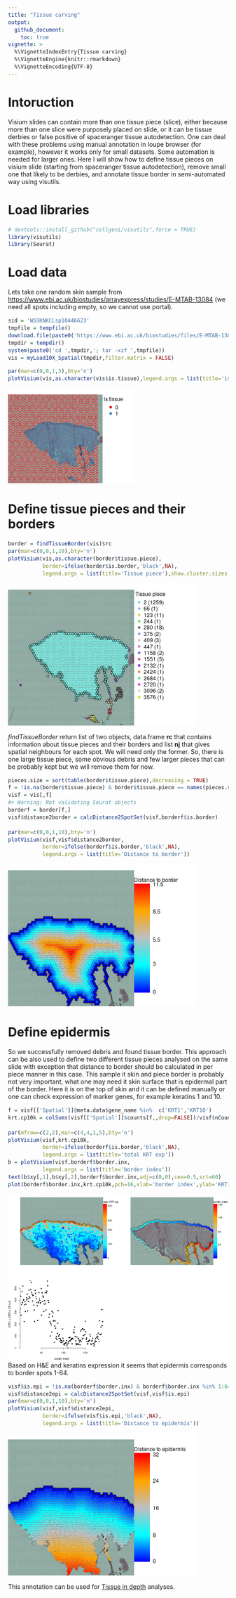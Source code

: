 ```yaml
---
title: "Tissue carving"
output: 
  github_document:
    toc: true
vignette: >
  %\VignetteIndexEntry{Tissue carving}
  %\VignetteEngine{knitr::rmarkdown}
  %\VignetteEncoding{UTF-8}
---
```




# Intoruction

Visium slides can contain more than one tissue piece (slice), either because more than one slice were purposely placed on slide, or it can be tissue derbies or false positive of spaceranger tissue autodetection. One can deal with these problems using manual annotation in loupe browser (for example), however it works only for small datasets. Some automation is needed for larger ones. Here I will show how to define tissue pieces on visium slide (starting from spaceranger tissue autodetection), remove small one that likely to be derbies, and annotate tissue border in semi-automated way using visutils.

# Load libraries


```r
# devtools::install_github("cellgeni/visutils",force = TRUE)
library(visutils)
library(Seurat)
```

# Load data

Lets take one random skin sample from <https://www.ebi.ac.uk/biostudies/arrayexpress/studies/E-MTAB-13084> (we need all spots including empty, so we cannot use portal).


```r
sid = 'WSSKNKCLsp10446623'
tmpfile = tempfile()
download.file(paste0('https://www.ebi.ac.uk/biostudies/files/E-MTAB-13084/',sid,'.tar.gz'),tmpfile,quiet = TRUE)
tmpdir = tempdir()
system(paste0('cd ',tmpdir,'; tar -xzf ',tmpfile))
vis = myLoad10X_Spatial(tmpdir,filter.matrix = FALSE)
```


```r
par(mar=c(0,0,1,5),bty='n')
plotVisium(vis,as.character(vis$is.tissue),legend.args = list(title='is tissue'),cex=0.6)
```

![plot of chunk unnamed-chunk-3](TissueCarving_files/unnamed-chunk-3-1.png)

# Define tissue pieces and their borders


```r
border = findTissueBorder(vis)$rc
par(mar=c(0,0,1,10),bty='n')
plotVisium(vis,as.character(border$tissue.piece),
           border=ifelse(border$is.border,'black',NA),
           legend.args = list(title='Tissue piece'),show.cluster.sizes = TRUE)
```

![plot of chunk unnamed-chunk-4](TissueCarving_files/unnamed-chunk-4-1.png)

*findTissueBorder* return list of two objects, data.frame **rc** that contains information about tissue pieces and their borders and list **nj** that gives spatial neighbours for each spot. We will need only the former.
So, there is one large tissue piece, some obvious debris and few larger pieces that can be probably kept but we will remove them for now.


```r
pieces.size = sort(table(border$tissue.piece),decreasing = TRUE)
f = !is.na(border$tissue.piece) & border$tissue.piece == names(pieces.size)[1]
visf = vis[,f]
#> Warning: Not validating Seurat objects
borderf = border[f,]
visf$distance2border = calcDistance2SpotSet(visf,borderf$is.border)

par(mar=c(0,0,1,10),bty='n')
plotVisium(visf,visf$distance2border,
           border=ifelse(borderf$is.border,'black',NA),
           legend.args = list(title='Distance to border'))
```

![plot of chunk unnamed-chunk-5](TissueCarving_files/unnamed-chunk-5-1.png)

# Define epidermis
So we successfully removed debris and found tissue border. This approach can be also used to define two different tissue pieces analysed on the same slide with exception that distance to border should be calculated in per piece manner in this case.
This sample it skin and piece border is probably not very important, what one may need it skin surface that is epidermal part of the border. Here it is on the top of skin and it can be defined manually or one can check expression of marker genes, for example keratins 1 and 10.


```r
f = visf[['Spatial']]@meta.data$gene_name %in%  c('KRT1','KRT10')
krt.cp10k = colSums(visf[['Spatial']]$counts[f,,drop=FALSE])/visf$nCount_Spatial*1e4

par(mfrow=c(2,2),mar=c(4,4,1,5),bty='n')
plotVisium(visf,krt.cp10k,
           border=ifelse(borderf$is.border,'black',NA),
           legend.args = list(title='total KRT exp'))
b = plotVisium(visf,borderf$border.inx,
           legend.args = list(title='border index'))
text(b$xy[,1],b$xy[,2],borderf$border.inx,adj=c(0,0),cex=0.5,srt=60)
plot(borderf$border.inx,krt.cp10k,pch=16,xlab='border index',ylab='KRT1 + KRT10 CP10K')
```

![plot of chunk unnamed-chunk-6](TissueCarving_files/unnamed-chunk-6-1.png)
Based on H&E and keratins expression it seems that epidermis corresponds to border spots 1-64.

```r
visf$is.epi = !is.na(borderf$border.inx) & borderf$border.inx %in% 1:64
visf$distance2epi = calcDistance2SpotSet(visf,visf$is.epi)
par(mar=c(0,0,1,10),bty='n')
plotVisium(visf,visf$distance2epi,
           border=ifelse(visf$is.epi,'black',NA),
           legend.args = list(title='Distance to epidermis'))
```

![plot of chunk unnamed-chunk-7](TissueCarving_files/unnamed-chunk-7-1.png)


This annotation can be used for  [Tissue in depth](../vignettes/TissueInDepth.md) analyses.
